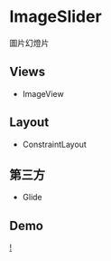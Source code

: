 # ImageSlider
圖片幻燈片

## Views
* ImageView

## Layout
* ConstraintLayout

## 第三方
* Glide

## Demo 

[!](ImageSlider_Demo)
